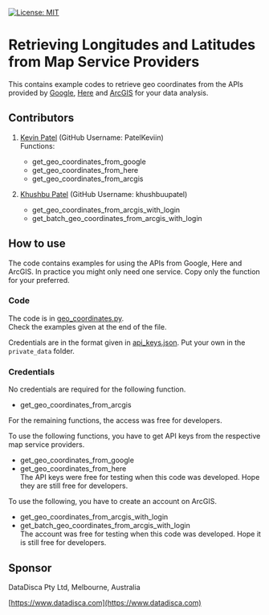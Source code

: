 [![License: MIT](https://img.shields.io/badge/License-MIT-yellow.svg)](https://opensource.org/licenses/MIT)

# Retrieving Longitudes and Latitudes from Map Service Providers  
This contains example codes to retrieve geo coordinates from the APIs provided 
by [Google](https://cloud.google.com/maps-platform/), 
[Here](https://developer.here.com/) and 
[ArcGIS](https://geocode.arcgis.com/arcgis/) for your data analysis.  

## Contributors
1. [Kevin Patel](https://github.com/PatelKeviin) \(GitHub Username: PatelKeviin\)  
    Functions:  
    - get_geo_coordinates_from_google
    - get_geo_coordinates_from_here
    - get_geo_coordinates_from_arcgis          
        
1. [Khushbu Patel](https://github.com/khushbuupatel) \(GitHub Username: khushbuupatel\)
    - get_geo_coordinates_from_arcgis_with_login
    - get_batch_geo_coordinates_from_arcgis_with_login

## How to use

The code contains examples for using the APIs from Google, Here and ArcGIS. In practice you might only need one service.
Copy only the function for your preferred.   

### Code

The code is in [geo_coordinates.py](./geo_coordinates.py).  
Check the examples given at the end of the file.

Credentials are in the format given in [api_keys.json](./api_keys.json). Put your own in the `private_data` folder.


### Credentials

No credentials are required for the following function.
- get_geo_coordinates_from_arcgis          

For the remaining functions, the access was free for developers.   

To use the following functions, you have to get API keys from the respective map service providers.
- get_geo_coordinates_from_google
- get_geo_coordinates_from_here  
The API keys were free for testing when this code was developed. Hope they are still free for developers.

To use the following, you have to create an account on ArcGIS.
- get_geo_coordinates_from_arcgis_with_login
- get_batch_geo_coordinates_from_arcgis_with_login  
The account was free for testing when this code was developed. Hope it is still free for developers.
   
## Sponsor
DataDisca Pty Ltd, Melbourne, Australia

[https://www.datadisca.com](https://www.datadisca.com)

